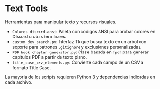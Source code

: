 # Text Tools

Herramientas para manipular texto y recursos visuales.

- `Colores discord.ansi`: Paleta con codigos ANSI para probar colores en Discord u otras terminales.
- `custom_dev_search.py`: Interfaz Tk que busca texto en un arbol con soporte para patrones `.gitignore` y exclusiones personalizadas.
- `PDF book chapter generator.py`: Clase basada en `fpdf` para generar capitulos PDF a partir de texto plano.
- `title_case_csv_elements.py`: Convierte cada campo de un CSV a formato Title Case.

La mayoria de los scripts requieren Python 3 y dependencias indicadas en cada archivo.
